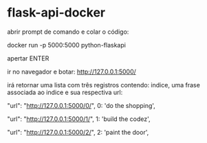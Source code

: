 # flask-api-docker


abrir prompt de comando e colar o código:

docker run -p 5000:5000 python-flaskapi

apertar ENTER

ir no navegador e botar: http://127.0.0.1:5000/

irá retornar uma lista com três registros contendo: indice, uma frase associada ao indice e sua respectiva url:

   "url": "http://127.0.0.1:5000/0/",
    0: 'do the shopping',
    
   "url": "http://127.0.0.1:5000/1/",
    1: 'build the codez',
    
   "url": "http://127.0.0.1:5000/2/",
    2: 'paint the door',

